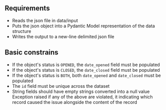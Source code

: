## Requirements
* Reads the json file in data/input
* Puts the json object into a Pydantic Model representation of the data structure
* Writes the output to a new-line delimited json file

## Basic constrains
* If the object's status is `OPENED`, the `date_opened` field must be populated
* If the object's status is `CLOSED`, the `date_closed` field must be populated
* If the object's status is `BOTH`, both `date_opened` and `date_closed` must be populated
* The `id` field must be unique across the dataset
* String fields should have empty strings converted into a null value
Exception raised if any of the above are violated, it indicating which record caused the issue alongside the content of the record
